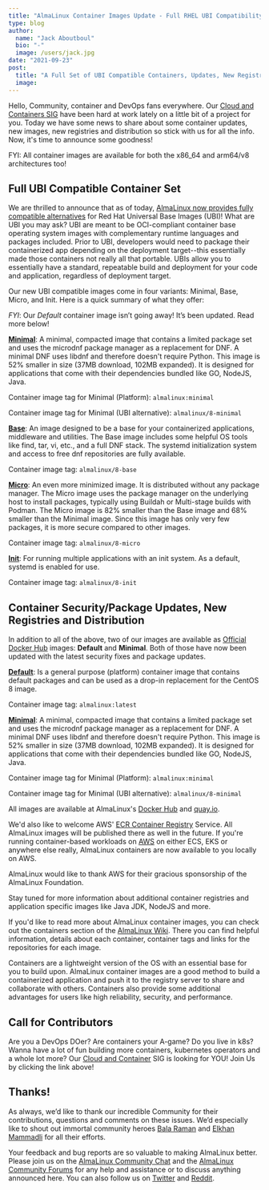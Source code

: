 ```yaml
---
title: "AlmaLinux Container Images Update - Full RHEL UBI Compatibility!"
type: blog
author:
  name: "Jack Aboutboul"
  bio: "-"
  image: /users/jack.jpg
date: "2021-09-23"
post:
  title: "A Full Set of UBI Compatible Containers, Updates, New Registries and More."
  image:
---
```


Hello, Community, container and DevOps fans everywhere. Our [Cloud and Containers SIG](https://wiki.almalinux.org/sigs/Cloud.html) have been hard at work lately on a little bit of a project for you. Today we have some news to share about some container updates, new images, new registries and distribution so stick with us for all the info. Now, it's time to announce some goodness!

FYI: All container images are available for both the x86_64 and arm64/v8 architectures too!

## Full UBI Compatible Container Set

We are thrilled to announce that as of today, [AlmaLinux now provides fully compatible alternatives](https://wiki.almalinux.org/containers/docker-images.html) for Red Hat Universal Base Images (UBI)! What are UBI you may ask? UBI are meant to be OCI-compliant container base operating system images with complementary runtime languages and packages included. Prior to UBI, developers would need to package their containerized app depending on the deployment target--this essentially made those containers not really all that portable. UBIs allow you to essentially have a standard, repeatable build and deployment for your code and application, regardless of deployment target.

Our new UBI compatible images come in four variants: Minimal, Base, Micro, and Init. Here is a quick summary of what they offer:

_FYI_: Our _Default_ container image isn’t going away! It’s been updated. Read more below!

[**Minimal**](https://wiki.almalinux.org/containers/docker-images.html#almalinux-minimal): A minimal, compacted image that contains a limited package set and uses the microdnf package manager as a replacement for DNF. A minimal DNF uses libdnf and therefore doesn't require Python. This image is 52% smaller in size (37MB download, 102MB expanded). It is designed for applications that come with their dependencies bundled like GO, NodeJS, Java.

Container image tag for Minimal (Platform): `almalinux:minimal`

Container image tag for Minimal (UBI alternative): `almalinux/8-minimal`

[**Base**](https://wiki.almalinux.org/containers/docker-images.html#almalinux-base): An image designed to be a base for your containerized applications, middleware and utilities. The Base image includes some helpful OS tools like find, tar, vi, etc., and a full DNF stack. The systemd initialization system and access to free dnf repositories are fully available.

Container image tag: `almalinux/8-base`

[**Micro**](https://wiki.almalinux.org/containers/docker-images.html#almalinux-micro): An even more minimized image. It is distributed without any package manager. The Micro image uses the package manager on the underlying host to install packages, typically using Buildah or Multi-stage builds with Podman. The Micro image is 82% smaller than the Base image and 68% smaller than the Minimal image. Since this image has only very few packages, it is more secure compared to other images.

Container image tag: `almalinux/8-micro`

[**Init**](https://wiki.almalinux.org/containers/docker-images.html#almalinux-init): For running multiple applications with an init system. As a default, systemd is enabled for use.

Container image tag: `almalinux/8-init`

## Container Security/Package Updates, New Registries and Distribution

In addition to all of the above, two of our images are available as [Official Docker Hub](https://hub.docker.com/_/almalinux) images: **Default** and **Minimal**. Both of those have now been updated with the latest security fixes and package updates.

[**Default**](https://wiki.almalinux.org/containers/docker-images.html#almalinux-default-platform): Is a general purpose (platform) container image that contains default packages and can be used as a drop-in replacement for the CentOS 8 image.

Container image tag: `almalinux:latest`

[**Minimal**](https://wiki.almalinux.org/containers/docker-images.html#almalinux-minimal): A minimal, compacted image that contains a limited package set and uses the microdnf package manager as a replacement for DNF. A minimal DNF uses libdnf and therefore doesn't require Python. This image is 52% smaller in size (37MB download, 102MB expanded). It is designed for applications that come with their dependencies bundled like GO, NodeJS, Java.

Container image tag for Minimal (Platform): `almalinux:minimal`

Container image tag for Minimal (UBI alternative): `almalinux/8-minimal`

All images are available at AlmaLinux's [Docker Hub](https://hub.docker.com/_/almalinux) and [quay.io](https://quay.io/repository/almalinuxorg/almalinux).

We'd also like to welcome AWS' [ECR Container Registry](https://gallery.ecr.aws/?searchTerm=almalinux) Service. All AlmaLinux images will be published there as well in the future. If you're running container-based workloads on [AWS](https://aws.amazon.com/) on either ECS, EKS or anywhere else really, AlmaLinux containers are now available to you locally on AWS.

AlmaLinux would like to thank AWS for their gracious sponsorship of the AlmaLinux Foundation.

Stay tuned for more information about additional container registries and application specific images like Java JDK, NodeJS and more.

If you'd like to read more about AlmaLinux container images, you can check out the containers section of the [AlmaLinux Wiki](https://wiki.almalinux.org/containers/docker-images.html). There you can find helpful information, details about each container, container tags and links for the repositories for each image.

Containers are a lightweight version of the OS with an essential base for you to build upon. AlmaLinux container images are a good method to build a containerized application and push it to the registry server to share and collaborate with others. Containers also provide some additional advantages for users like high reliability, security, and performance.

## Call for Contributors

Are you a DevOps DOer? Are containers your A-game? Do you live in k8s? Wanna have a lot of fun building more containers, kubernetes operators and a whole lot more? Our [Cloud and Container](https://chat.almalinux.org/almalinux/channels/sigvirtcontainer) SIG is looking for YOU! Join Us by clicking the link above!

## Thanks!

As always, we’d like to thank our incredible Community for their contributions, questions and comments on these issues. We’d especially like to shout out immortal community heroes [Bala Raman](https://github.com/srbala) and [Elkhan Mammadli](https://github.com/LKHN) for all their efforts.

Your feedback and bug reports are so valuable to making AlmaLinux better. Please join us on the [AlmaLinux Community Chat](https://chat.almalinux.org/) and the [AlmaLinux Community Forums](https://forums.almalinux.org/) for any help and assistance or to discuss anything announced here. You can also follow us on [Twitter](https://twitter.com/almalinux) and [Reddit](https://reddit.com/r/AlmaLinux).
